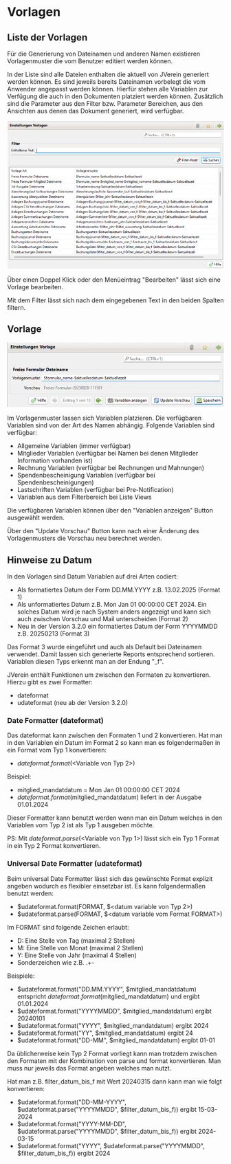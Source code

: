 # Vorlagen

## Liste der Vorlagen

Für die Generierung von Dateinamen und anderen Namen existieren Vorlagenmuster die vom Benutzer editiert werden können.

In der Liste sind alle Dateien enthalten die aktuell von JVerein generiert werden können. Es sind jeweils bereits Dateinamen vorbelegt die vom Anwender angepasst werden können. Hierfür stehen alle Variablen zur Verfügung die auch in den Dokumenten platziert werden können. Zusätzlich sind die Parameter aus den Filter bzw. Parameter Bereichen, aus den Ansichten aus denen das Dokument generiert, wird verfügbar.

![](img/Vorlagen.png)

Über einen Doppel Klick oder den Menüeintrag "Bearbeiten" lässt sich eine Vorlage bearbeiten.

Mit dem Filter lässt sich nach dem eingegebenen Text in den beiden Spalten filtern.

## Vorlage

![](img/Vorlage.png)

Im Vorlagenmuster lassen sich Variablen platzieren. Die verfügbaren Variablen sind von der Art des Namen abhängig. Folgende Variablen sind verfügbar:
* Allgemeine Variablen (immer verfügbar)
* Mitglieder Variablen (verfügbar bei Namen bei denen Mitglieder Information vorhanden ist)
* Rechnung Variablen (verfügbar bei Rechnungen und Mahnungen)
* Spendenbescheinigung Variablen (verfügbar bei Spendenbescheinigungen)
* Lastschriften Variablen (verfügbar bei Pre-Notification)
* Variablen aus dem Filterbereich bei Liste Views

Die verfügbaren Variablen können über den "Variablen anzeigen" Button ausgewählt werden.

Über den "Update Vorschau" Button kann nach einer Änderung des Vorlagenmusters die Vorschau neu berechnet werden.

## Hinweise zu Datum

In den Vorlagen sind Datum Variablen auf drei Arten codiert:
* Als formatiertes Datum der Form DD.MM.YYYY z.B. 13.02.2025 (Format 1)
* Als unformatiertes Datum z.B. Mon Jan 01 00:00:00 CET 2024. Ein solches Datum wird je nach System anders angezeigt und kann sich auch zwischen Vorschau und Mail unterscheiden (Format 2)
* Neu in der Version 3.2.0 ein formatiertes Datum der Form YYYYMMDD z.B. 20250213 (Format 3)

Das Format 3 wurde eingeführt und auch als Default bei Dateinamen verwendet. Damit lassen sich generierte Reports entsprechend sortieren. Variablen diesen Typs erkennt man an der Endung "_f".

JVerein enthält Funktionen um zwischen den Formaten zu konvertieren. Hierzu gibt es zwei Formatter:
* dateformat
* udateformat (neu ab der Version 3.2.0)

### Date Formatter (dateformat)
Das dateformat kann zwischen den Formaten 1 und 2 konvertieren. Hat man in den Variablen ein Datum im Format 2 so kann man es folgendermaßen in ein Format vom Typ 1 konvertieren:
* $dateformat.format($<Variable von Typ 2>) 

Beispiel: 
* mitglied_mandatdatum = Mon Jan 01 00:00:00 CET 2024
* $dateformat.format($mitglied_mandatdatum) liefert in der Ausgabe 01.01.2024

Dieser Formatter kann benutzt werden wenn man ein Datum welches in den Variablen vom Typ 2 ist als Typ 1 ausgeben möchte.

PS: Mit $dateformat.parse($<Variable von Typ 1>) lässt sich ein Typ 1 Format in ein Typ 2 Format konvertieren.

### Universal Date Formatter (udateformat)

Beim universal Date Formatter lässt sich das gewünschte Format explizit angeben wodurch es flexibler einsetzbar ist. Es kann folgendermaßen benutzt werden:
* \$udateformat.format(FORMAT, \$\<datum variable von Typ 2>)
* \$udateformat.parse(FORMAT, \$\<datum variable vom Format FORMAT>)

Im FORMAT sind folgende Zeichen erlaubt:
* D: Eine Stelle von Tag (maximal 2 Stellen)
* M: Eine Stelle von Monat (maximal 2 Stellen)
* Y: Eine Stelle von Jahr (maximal 4 Stellen)
* Sonderzeichen wie z.B. .+-

Beispiele:
* $udateformat.format("DD.MM.YYYY", $mitglied_mandatdatum) entspricht $dateformat.format($mitglied_mandatdatum) und ergibt 01.01.2024
* $udateformat.format("YYYYMMDD", $mitglied_mandatdatum) ergibt 20240101
* $udateformat.format("YYYY", $mitglied_mandatdatum) ergibt 2024
* $udateformat.format("YY", $mitglied_mandatdatum) ergibt 24
* $udateformat.format("DD-MM", $mitglied_mandatdatum) ergibt 01-01

Da üblicherweise kein Typ 2 Format vorliegt kann man trotzdem zwischen den Formaten mit der Kombination von parse und format konvertieren. Man muss nur jeweils das Format angeben welches man nutzt.

Hat man z.B. filter_datum_bis_f mit Wert 20240315 dann kann man wie folgt konvertieren:
*  $udateformat.format("DD-MM-YYYY", $udateformat.parse("YYYYMMDD", $filter_datum_bis_f)) ergibt 15-03-2024
*  $udateformat.format("YYYY-MM-DD", $udateformat.parse("YYYYMMDD", $filter_datum_bis_f)) ergibt 2024-03-15
*  $udateformat.format("YYYY", $udateformat.parse("YYYYMMDD", $filter_datum_bis_f)) ergibt 2024